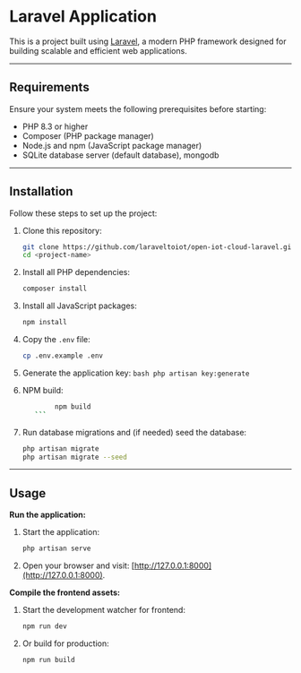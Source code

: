 # Laravel Application

This is a project built using [Laravel](https://laravel.com/), a modern PHP framework designed for building scalable and
efficient web applications.

---

## Requirements

Ensure your system meets the following prerequisites before starting:

- PHP 8.3 or higher
- Composer (PHP package manager)
- Node.js and npm (JavaScript package manager)
- SQLite database server (default database), mongodb

---

## Installation

Follow these steps to set up the project:

1. Clone this repository:
   ```bash
   git clone https://github.com/laraveltoiot/open-iot-cloud-laravel.git
   cd <project-name>
   ```

2. Install all PHP dependencies:
   ```bash
   composer install
   ```

3. Install all JavaScript packages:
   ```bash
   npm install
   ```

4. Copy the `.env` file:
   ```bash
   cp .env.example .env
   ```

5. Generate the application key:
       ```bash
       php artisan key:generate
       ```

6. NPM build:

    ```bash
            npm build
       ```

7. Run database migrations and (if needed) seed the database:
   ```bash
   php artisan migrate
   php artisan migrate --seed
   ```

---

## Usage

**Run the application:**

1. Start the application:
   ```bash
   php artisan serve
   ```

2. Open your browser and visit: [http://127.0.0.1:8000](http://127.0.0.1:8000).

**Compile the frontend assets:**

1. Start the development watcher for frontend:
   ```bash
   npm run dev
   ```

2. Or build for production:
   ```bash
   npm run build
   ```
